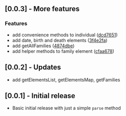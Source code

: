 ## [0.0.3] - More features

### Features

* add convenience methods to individual ([dcd7651](https://github.com/orestesgaolin/gedcom-dart/commit/dcd7651f8718839ed4f3e57242da3c1227a5029d))
* add date, birth and death elements ([3f4e2fa](https://github.com/orestesgaolin/gedcom-dart/commit/3f4e2fa072a0089d468d29283cbe740b7daf0c72))
* add getAllFamilies ([4874dbe](https://github.com/orestesgaolin/gedcom-dart/commit/4874dbe79811871640043ee95e10679f195b5d22))
* add helper methods to family element ([cfaa678](https://github.com/orestesgaolin/gedcom-dart/commit/cfaa678b7ceba36d5f392290a97aa576fe98d1e2))

## [0.0.2] - Updates

* add getElementsList, getElementsMap, getFamilies

## [0.0.1] - Initial release

* Basic initial release with just a simple `parse` method
